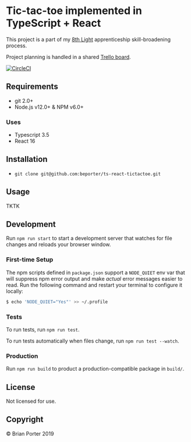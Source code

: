 # Tic-tac-toe implemented in TypeScript + React

This project is a part of my [8th Light](https://8thlight.com/) apprenticeship skill-broadening process.

Project planning is handled in a shared [Trello board](https://trello.com/invite/b/UXQXOKG5/9b2d78c40159754490d761d339f6d742/reacttypescript-tic-tac-toe).

[![CircleCI](https://circleci.com/gh/beporter/ts-react-tictactoe.svg?style=svg)](https://circleci.com/gh/beporter/ts-react-tictactoe)


## Requirements

* git 2.0+
* Node.js v12.0+ & NPM v6.0+


### Uses

* Typescript 3.5
* React 16


## Installation

* `git clone git@github.com:beporter/ts-react-tictactoe.git`


## Usage

TKTK


## Development

Run `npm run start` to start a development server that watches for file changes and reloads your browser window.


### First-time Setup

The npm scripts defined in `package.json` support a `NODE_QUIET` env var that will suppress npm error output and make _actual_ error messages easier to read. Run the following command and restart your terminal to configure it locally:

```bash
$ echo 'NODE_QUIET="Yes"' >> ~/.profile
```


### Tests

To run tests, run `npm run test`.

To run tests automatically when files change, run `npm run test --watch`.


### Production

Run `npm run build` to product a production-compatible package in `build/`.


## License

Not licensed for use.


## Copyright

&copy; Brian Porter 2019
